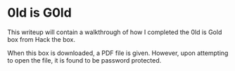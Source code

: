 # 0ld is G0ld

This writeup will contain a walkthrough of how I completed the 0ld is Gold box from Hack the box.

When this box is downloaded, a PDF file is given. However, upon attempting to open the file, it is found to be password protected. 

